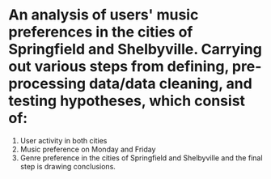 # An analysis of users' music preferences in the cities of Springfield and Shelbyville. Carrying out various steps from defining, pre-processing data/data cleaning, and testing hypotheses, which consist of:
1. User activity in both cities
2. Music preference on Monday and Friday
3. Genre preference in the cities of Springfield and Shelbyville
and the final step is drawing conclusions.

